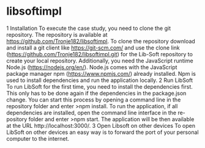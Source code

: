 # libsoftimpl
1	Installation
To execute the case study, you need to clone the git repository. The repository is available at https://github.com/Tronje182/libsoftimpl. To clone the repository download and install a git client like https://git-scm.com/ and use the clone link (https://github.com/Tronje182/libsoftimpl.git) for the Lib-Soft repository to create your local repository.
Additionally, you need the JavaScript runtime Node.js (https://nodejs.org/en/). Node.js comes with the JavaScript package manager npm (https://www.npmjs.com/) already installed. Npm is used to install dependencies and run the application locally.
2	Run LibSoft
To run LibSoft for the first time, you need to install the dependencies first. This only has to be done again if the dependencies in the package.json change. You can start this process by opening a command line in the repository folder and enter >npm install. 
To run the application, if all dependencies are installed, open the command line interface in the re-pository folder and enter >npm start. The application will be then available at the URL http://localhost:3000/.
3	Open Libsoft on other devices
To open LibSoft on other devices an easy way is to forward the port of your personal computer to the internet.
